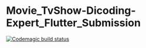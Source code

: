 # Movie_TvShow-Dicoding-Expert_Flutter_Submission

[![Codemagic build status](https://api.codemagic.io/apps/630370882826dd7d89362a33/630370882826dd7d89362a32/status_badge.svg)](https://codemagic.io/apps/630370882826dd7d89362a33/630370882826dd7d89362a32/latest_build)
